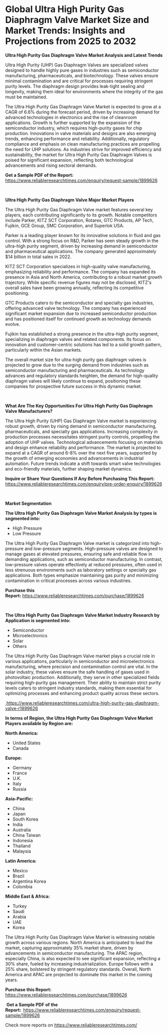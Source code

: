 <p><h1>Global Ultra High Purity Gas Diaphragm Valve Market Size and Market Trends: Insights and Projections from 2025 to 2032</h1></p><p><strong>Ultra High Purity Gas Diaphragm Valve Market Analysis and Latest Trends</strong></p>
<p><p>Ultra High Purity (UHP) Gas Diaphragm Valves are specialized valves designed to handle highly pure gases in industries such as semiconductor manufacturing, pharmaceuticals, and biotechnology. These valves ensure minimal contamination and are critical for processes requiring stringent purity levels. The diaphragm design provides leak-tight sealing and longevity, making them ideal for environments where the integrity of the gas must be maintained.</p><p>The Ultra High Purity Gas Diaphragm Valve Market is expected to grow at a CAGR of 6.6% during the forecast period, driven by increasing demand for advanced technologies in electronics and the rise of cleanroom applications. Growth is further supported by the expansion of the semiconductor industry, which requires high-purity gases for chip production. Innovations in valve materials and designs are also emerging trends, enhancing performance and reliability. Additionally, regulatory compliance and emphasis on clean manufacturing practices are propelling the need for UHP solutions. As industries strive for improved efficiency and sustainability, the market for Ultra High Purity Gas Diaphragm Valves is poised for significant expansion, reflecting both technological advancements and rising sectoral demands.</p></p>
<p><strong>Get a Sample PDF of the Report:&nbsp;</strong> <a href="https://www.reliableresearchtimes.com/enquiry/request-sample/1899626?utm_campaign=2740&utm_medium=2&utm_source=Github&utm_content=ia&utm_term=07042025&utm_id=ultra-high-purity-gas-diaphragm-valve">https://www.reliableresearchtimes.com/enquiry/request-sample/1899626</a></p>
<p>&nbsp;</p>
<p><strong>Ultra High Purity Gas Diaphragm Valve Major Market Players</strong></p>
<p><p>The Ultra High Purity Gas Diaphragm Valve market features several key players, each contributing significantly to its growth. Notable competitors include Parker, KITZ SCT Corporation, Rotarex, GTC Products, AP Tech, Fujikin, GCE Group, SMC Corporation, and Superlok USA.</p><p>Parker is a leading player known for its innovative solutions in fluid and gas control. With a strong focus on R&D, Parker has seen steady growth in the ultra-high purity segment, driven by increasing demand in semiconductor and pharmaceutical applications. The company generated approximately $14 billion in total sales in 2022.</p><p>KITZ SCT Corporation specializes in high-quality valve manufacturing, emphasizing reliability and performance. The company has expanded its presence in Asia and North America, contributing to a robust market growth trajectory. While specific revenue figures may not be disclosed, KITZ's overall sales have been growing annually, reflecting its competitive positioning.</p><p>GTC Products caters to the semiconductor and specialty gas industries, offering advanced valve technology. The company has experienced significant market expansion due to increased semiconductor production and has positioned itself for continued growth as technology demands evolve.</p><p>Fujikin has established a strong presence in the ultra-high purity segment, specializing in diaphragm valves and related components. Its focus on innovation and customer-centric solutions has led to a solid growth pattern, particularly within the Asian markets.</p><p>The overall market size for ultra-high purity gas diaphragm valves is projected to grow due to the surging demand from industries such as semiconductor manufacturing and pharmaceuticals. As technology advances and regulatory standards heighten, the demand for high-quality diaphragm valves will likely continue to expand, positioning these companies for prospective future success in this dynamic market.</p></p>
<p>&nbsp;</p>
<p><strong>What Are The Key Opportunities For Ultra High Purity Gas Diaphragm Valve Manufacturers?</strong></p>
<p><p>The Ultra High Purity (UHP) Gas Diaphragm Valve market is experiencing robust growth, driven by rising demand in semiconductor manufacturing, pharmaceuticals, and specialty gas applications. Increasing complexity in production processes necessitates stringent purity controls, propelling the adoption of UHP valves. Technological advancements focusing on materials and design enhance reliability and performance. The market is projected to expand at a CAGR of around 6-8% over the next five years, supported by the growth of emerging economies and advancements in industrial automation. Future trends indicate a shift towards smart valve technologies and eco-friendly materials, further shaping market dynamics.</p></p>
<p><strong>Inquire or Share Your Questions If Any Before Purchasing This Report:</strong> <a href="https://www.reliableresearchtimes.com/enquiry/pre-order-enquiry/1899626?utm_campaign=2740&utm_medium=2&utm_source=Github&utm_content=ia&utm_term=07042025&utm_id=ultra-high-purity-gas-diaphragm-valve">https://www.reliableresearchtimes.com/enquiry/pre-order-enquiry/1899626</a></p>
<p>&nbsp;</p>
<p><strong>Market Segmentation</strong></p>
<p><strong>The Ultra High Purity Gas Diaphragm Valve Market Analysis by types is segmented into:</strong></p>
<p><ul><li>High Pressure</li><li>Low Pressure</li></ul></p>
<p><p>The Ultra High Purity Gas Diaphragm Valve market is categorized into high-pressure and low-pressure segments. High-pressure valves are designed to manage gases at elevated pressures, ensuring safe and reliable flow in demanding applications, such as semiconductor manufacturing. In contrast, low-pressure valves operate effectively at reduced pressures, often used in less strenuous environments such as laboratory settings or specialty gas applications. Both types emphasize maintaining gas purity and minimizing contamination in critical processes across various industries.</p></p>
<p><strong>Purchase this Report:&nbsp;</strong><a href="https://www.reliableresearchtimes.com/purchase/1899626?utm_campaign=2740&utm_medium=2&utm_source=Github&utm_content=ia&utm_term=07042025&utm_id=ultra-high-purity-gas-diaphragm-valve">https://www.reliableresearchtimes.com/purchase/1899626</a></p>
<p>&nbsp;</p>
<p><strong>The Ultra High Purity Gas Diaphragm Valve Market Industry Research by Application is segmented into:</strong></p>
<p><ul><li>Semiconductor</li><li>Microelectronics</li><li>Solar</li><li>Others</li></ul></p>
<p><p>The Ultra High Purity Gas Diaphragm Valve market plays a crucial role in various applications, particularly in semiconductor and microelectronics manufacturing, where precision and contamination control are vital. In the solar industry, these valves ensure the safe handling of gases used in photovoltaic production. Additionally, they serve in other specialized fields requiring high-purity gas management. Their ability to maintain strict purity levels caters to stringent industry standards, making them essential for optimizing processes and enhancing product quality across these sectors.</p></p>
<p><a href="https://www.reliableresearchtimes.com/ultra-high-purity-gas-diaphragm-valve-r1899626?utm_campaign=2740&utm_medium=2&utm_source=Github&utm_content=ia&utm_term=07042025&utm_id=ultra-high-purity-gas-diaphragm-valve">&nbsp;https://www.reliableresearchtimes.com/ultra-high-purity-gas-diaphragm-valve-r1899626</a></p>
<p><strong>In terms of Region, the Ultra High Purity Gas Diaphragm Valve Market Players available by Region are:</strong></p>
<p>
    <p> <strong> North America: </strong>
        <ul>
            <li>United States</li>
            <li>Canada</li>
        </ul>
        </p> 
    <p> <strong> Europe: </strong>
        <ul>
            <li>Germany</li>
            <li>France</li>
            <li>U.K.</li>
            <li>Italy</li>
            <li>Russia</li>
        </ul>
        </p> 
    <p> <strong> Asia-Pacific: </strong>
        <ul>
            <li>China</li>
            <li>Japan</li>
            <li>South Korea</li>
            <li>India</li>
            <li>Australia</li>
            <li>China Taiwan</li>
            <li>Indonesia</li>
            <li>Thailand</li>
            <li>Malaysia</li>
        </ul>
        </p> 
    <p> <strong> Latin America: </strong>
        <ul>
            <li>Mexico</li>
            <li>Brazil</li>
            <li>Argentina Korea</li>
            <li>Colombia</li>
        </ul>
        </p> 
    <p> <strong> Middle East & Africa: </strong>
        <ul>
            <li>Turkey</li>
            <li>Saudi</li>
            <li>Arabia</li>
            <li>UAE</li>
            <li>Korea</li>
        </ul>
    </p>
    </p>
<p><p>The Ultra High Purity Gas Diaphragm Valve Market is witnessing notable growth across various regions. North America is anticipated to lead the market, capturing approximately 35% market share, driven by advancements in semiconductor manufacturing. The APAC region, especially China, is also expected to see significant expansion, reflecting a 30% share, fueled by increasing industrialization. Europe follows with a 25% share, bolstered by stringent regulatory standards. Overall, North America and APAC are projected to dominate this market in the coming years.</p></p>
<p><strong>Purchase this Report: </strong><a href="https://www.reliableresearchtimes.com/purchase/1899626?utm_campaign=2740&utm_medium=2&utm_source=Github&utm_content=ia&utm_term=07042025&utm_id=ultra-high-purity-gas-diaphragm-valve">https://www.reliableresearchtimes.com/purchase/1899626</a></p>
<p>&nbsp;<strong>Get a Sample PDF of the Report:&nbsp;&nbsp;</strong><a href="https://www.reliableresearchtimes.com/enquiry/request-sample/1899626?utm_campaign=2740&utm_medium=2&utm_source=Github&utm_content=ia&utm_term=07042025&utm_id=ultra-high-purity-gas-diaphragm-valve">https://www.reliableresearchtimes.com/enquiry/request-sample/1899626</a></p>
<p><strong></strong></p>
<p>Check more reports on <a href="https://www.reliableresearchtimes.com/?utm_campaign=2740&utm_medium=2&utm_source=Github&utm_content=ia&utm_term=07042025&utm_id=ultra-high-purity-gas-diaphragm-valve">https://www.reliableresearchtimes.com/</a></p>
